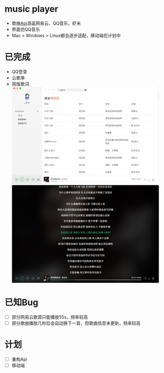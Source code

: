# music player
- 歌曲[Api](https://github.com/sunzongzheng/musicAPI)涵盖网易云、QQ音乐、虾米
- 界面仿QQ音乐
- Mac > Windows > Linux都会逐步适配，移动端在计划中
# 已完成
- QQ登录
- 云歌单
- 简版歌词
![](demo/img1.png)
![](demo/img2.png)
# 已知Bug
- [ ] 部分网易云歌源只能播放55s，频率较高
- [ ] 部分歌曲播放几秒后会自动换下一首，但歌曲信息未更新，频率较高
# 计划
- [ ] 重构Api
- [ ] 移动端
